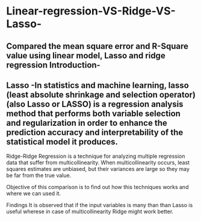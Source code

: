 # Linear-regression-VS-Ridge-VS-Lasso-
Compared the mean square error and R-Square value using linear model, Lasso and ridge regression
Introduction-
-
Lasso -In statistics and machine learning, lasso (least absolute shrinkage and selection operator) (also Lasso or LASSO) is a regression analysis method that performs both variable selection and regularization in order to enhance the prediction accuracy and interpretability of the statistical model it produces.
-
Ridge-Ridge Regression is a technique for analyzing multiple regression data that suffer from multicollinearity. When multicollinearity occurs, least squares estimates are unbiased, but their variances are large so they may be far from the true value.

Objective of this comparison is to find out how this techniques works and where we can used it.

Findings
It is observed that if the input variables is many than than Lasso is useful wherese in case of multicollinearity Ridge might work better.
